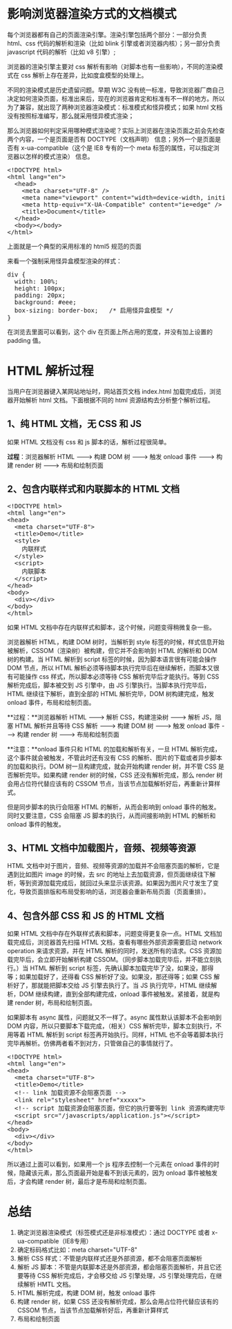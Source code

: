 # 影响浏览器渲染方式的文档模式 #
每个浏览器都有自己的页面渲染引擎。渲染引擎包括两个部分：一部分负责 html、css 代码的解析和渲染（比如 blink 引擎或者浏览器内核）；另一部分负责 javascript 代码的解析（比如 v8 引擎）;

浏览器的渲染引擎主要对 css 解析有影响（对脚本也有一些影响），不同的渲染模式在 css 解析上存在差异，比如度盒模型的处理上。

不同的渲染模式是历史遗留问题。早期 W3C 没有统一标准，导致浏览器厂商自己决定如何渲染页面，标准出来后，现在的浏览器肯定和标准有不一样的地方。所以为了兼容，就出现了两种浏览器渲染模式：标准模式和怪异模式；如果 html 文档没有按照标准编写，那么就采用怪异模式渲染；

那么浏览器如何判定采用哪种模式渲染呢？实际上浏览器在渲染页面之前会先检查两个内容，一个是页面是否有 DOCTYPE（文档声明） 信息；另外一个是页面是否有 x-ua-compatible（这个是 IE8 专有的一个 meta 标签的属性，可以指定浏览器以怎样的模式渲染） 信息。

<pre>
&lt;!DOCTYPE html&gt;
&lt;html lang=&quot;en&quot;&gt;
  &lt;head&gt;
    &lt;meta charset=&quot;UTF-8&quot; /&gt;
    &lt;meta name=&quot;viewport&quot; content=&quot;width=device-width, initial-scale=1.0&quot; /&gt;
    &lt;meta http-equiv=&quot;X-UA-Compatible&quot; content=&quot;ie=edge&quot; /&gt;
    &lt;title&gt;Document&lt;/title&gt;
  &lt;/head&gt;
  &lt;body&gt;&lt;/body&gt;
&lt;/html&gt;
</pre>

上面就是一个典型的采用标准的 html5 规范的页面

来看一个强制采用怪异盒模型渲染的样式：

<pre>
div {
  width: 100%;
  height: 100px;
  padding: 20px;
  background: #eee;
  box-sizing: border-box;	/* 启用怪异盒模型 */
}
</pre>

在浏览去里面可以看到，这个 div 在页面上所占用的宽度，并没有加上设置的 padding 值。


# HTML 解析过程 #
当用户在浏览器键入某网站地址时，网站首页文档 index.html 加载完成后，浏览器开始解析 html 文档。下面根据不同的 html 资源结构去分析整个解析过程。


## 1、纯 HTML 文档，无 CSS 和 JS ##
如果 HTML 文档没有 css 和 js 脚本的话，解析过程很简单。

**过程**：浏览器解析 HTML ---> 构建 DOM 树 ---> 触发 onload 事件 ---> 构建 render 树 ---> 布局和绘制页面


## 2、包含内联样式和内联脚本的 HTML 文档 ##
<pre>
&lt;!DOCTYPE html&gt;
&lt;html lang=&quot;en&quot;&gt;
&lt;head&gt;
  &lt;meta charset=&quot;UTF-8&quot;&gt;
  &lt;title&gt;Demo&lt;/title&gt;
  &lt;style&gt;
	内联样式
  &lt;/style&gt;
  &lt;script&gt;
  	内联脚本
  &lt;/script&gt;
&lt;/head&gt;
&lt;body&gt;
  &lt;div&gt;&lt;/div&gt;
&lt;/body&gt;
&lt;/html&gt;
</pre>

如果 HTML 文档中存在内联样式和脚本，这个时候，问题变得稍微复杂一些。

浏览器解析 HTML，构建 DOM 树时，当解析到 style 标签的时候，样式信息开始被解析，CSSOM（渲染树）被构建，但它并不会影响到 HTML 的解析和 DOM 树的构建。当 HTML 解析到 script 标签的时候，因为脚本语言很有可能会操作 DOM 节点，所以 HTML 解析必须等待脚本执行完毕后在继续解析，而脚本又很有可能操作 css 样式，所以脚本必须等待 CSS 解析完毕后才能执行。等到 CSS 解析完成后，脚本被交到 JS 引擎中，由 JS 引擎执行。当脚本执行完毕后，HTML 继续往下解析，直到全部的 HTML 解析完毕，DOM 树构建完成，触发 onload 事件，布局和绘制页面。

**过程：**浏览器解析 HTML ---> 解析 CSS，构建渲染树 ---> 解析 JS，阻塞 HTML 解析并且等待 CSS 解析 ---> 构建 DOM 树 ---> 触发 onload 事件 ---> 构建 render 树 ---> 布局和绘制页面

**注意：**onload 事件只和 HTML 的加载和解析有关，一旦 HTML 解析完成，这个事件就会被触发，不管此时还有没有 CSS 的解析、图片的下载或者异步脚本的加载和执行。DOM 树一旦构建完成，就会开始构建 render 树，并不管 CSS 是否解析完毕。如果构建 render 树的时候，CSS 还没有解析完成，那么 render 树会用占位符代替应该有的 CSSOM 节点，当该节点加载解析好后，再重新计算样式。

但是同步脚本的执行会阻塞 HTML 的解析，从而会影响到 onload 事件的触发。同时又要注意，CSS 会阻塞 JS 脚本的执行，从而间接影响到 HTML 的解析和 onload 事件的触发。


## 3、HTML 文档中加载图片，音频、视频等资源 ##
HTML 文档中对于图片，音频、视频等资源的加载并不会阻塞页面的解析，它是遇到比如图片 image 的时候，去 src 的地址上去加载资源，但页面继续往下解析，等到资源加载完成后，就回过头来显示该资源。如果因为图片尺寸发生了变化，导致页面排版和布局受影响的话，浏览器会重新布局页面（页面重排）。


## 4、包含外部 CSS 和 JS 的 HTML 文档 ##
如果 HTML 文档中存在外联样式表和脚本，问题变得更复杂一点。HTML 文档加载完成后，浏览器首先扫描 HTML 文档，查看有哪些外部资源需要启动 network operation 来请求资源，并在 HTML 解析的同时，发送所有的请求。CSS 资源加载完毕后，会立即开始解析构建 CSSOM。（同步脚本加载完毕后，并不能立刻执行。）当 HTML 解析到 script 标签，先确认脚本加载完毕了没，如果没，那得等；如果加载好了，还得看 CSS 解析好了没。如果没，那还得等；如果 CSS 解析好了，那就能把脚本交给 JS 引擎去执行了。当 JS 执行完毕，HTML 继续解析，DOM 继续构建，直到全部构建完成，onload 事件被触发。紧接着，就是构建 render 树，布局和绘制页面。

如果脚本有 async 属性，问题就又不一样了。async 属性默认该脚本不会影响到 DOM 内容，所以只要脚本下载完成，（相关）CSS 解析完毕，脚本立刻执行，不用等着 HTML 解析到 script 标签再开始执行。同样，HTML 也不会等着脚本执行完毕再解析。仿佛两者看不到对方，只管做自己的事情就行了。

<pre>
&lt;!DOCTYPE html&gt;
&lt;html lang=&quot;en&quot;&gt;
&lt;head&gt;
  &lt;meta charset=&quot;UTF-8&quot;&gt;
  &lt;title&gt;Demo&lt;/title&gt;
  &lt;!-- link 加载资源不会阻塞页面 --&gt;
  &lt;link rel=&quot;stylesheet&quot; href=&quot;xxxxx&quot;&gt;	
  &lt;!-- script 加载资源会阻塞页面，但它的执行要等到 link 资源构建完毕 --&gt;
  &lt;script src=&quot;/javascripts/application.js&quot;&gt;&lt;/script&gt;
&lt;/head&gt;
&lt;body&gt;
  &lt;div&gt;&lt;/div&gt;
&lt;/body&gt;
&lt;/html&gt;
</pre>

所以通过上面可以看到，如果用一个 js 程序去控制一个元素在 onload 事件的时候，隐藏该元素，那么页面最开始是看不到该元素的，因为 onload 事件被触发后，才会构建  render 树，最后才是布局和绘制页面。



# 总结 #
1. 确定浏览器渲染模式（标签模式还是非标准模式）：通过 DOCTYPE 或者 x-ua-compatible（IE8专用）
2. 确定标码格式比如：meta charset="UTF-8"
3. 解析 CSS 样式：不管是内联样式还是外部资源，都不会阻塞页面解析
4. 解析 JS 脚本：不管是内联脚本还是外部资源，都会阻塞页面解析，并且它还要等待 CSS 解析完成后，才会移交给 JS 引擎处理，JS 引擎处理完后，在继续解析 HMTL 文档。
5. HTML 解析完成，构建 DOM 树，触发 onload 事件
6. 构建 render 树，如果 CSS 还没有解析完成，那么会用占位符代替应该有的 CSSOM 节点，当该节点加载解析好后，再重新计算样式
7. 布局和绘制页面